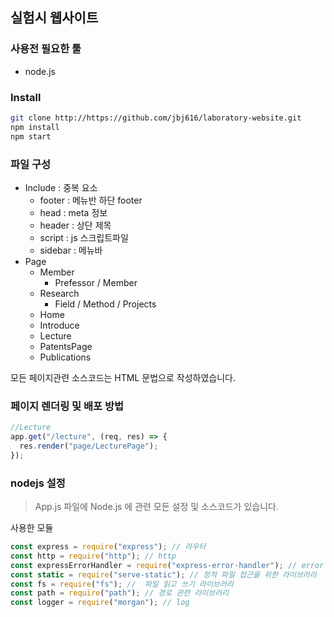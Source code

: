 ## 실험시 웹사이트

### 사용전 필요한 툴

- node.js



### Install

```bash
git clone http://https://github.com/jbj616/laboratory-website.git
npm install 
npm start
```



### 파일 구성

- Include : 중복 요소
  - footer : 메뉴반 하단 footer
  - head : meta 정보
  - header : 상단 제목
  - script : js 스크립트파일 
  - sidebar : 메뉴바
- Page
  - Member
    - Prefessor / Member
  - Research
    - Field / Method / Projects
  - Home
  - Introduce
  - Lecture
  - PatentsPage
  - Publications

모든 페이지관련 소스코드는 HTML 문법으로 작성하였습니다.



### 페이지 렌더링 및 배포 방법

```javascript
//Lecture
app.get("/lecture", (req, res) => {
  res.render("page/LecturePage");
});
```



### nodejs 설정

> App.js 파일에 Node.js 에 관련 모든 설정 및 소스코드가 있습니다.

사용한 모듈

```javascript
const express = require("express"); // 라우터
const http = require("http"); // http
const expressErrorHandler = require("express-error-handler"); // error 처리를 윈한 라이브러리
const static = require("serve-static"); // 정적 파일 접근을 위한 라이브러리
const fs = require("fs"); //  파일 읽고 쓰기 라이브러리
const path = require("path"); // 경로 관련 라이브러리
const logger = require("morgan"); // log 
```



